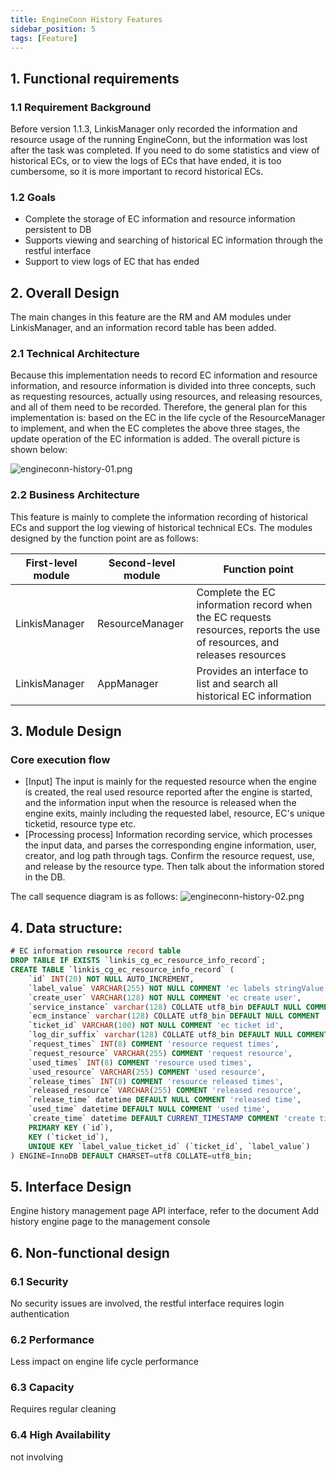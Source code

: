 ```yaml
---
title: EngineConn History Features
sidebar_position: 5
tags: [Feature]
---
```


## 1. Functional requirements
### 1.1 Requirement Background
Before version 1.1.3, LinkisManager only recorded the information and resource usage of the running EngineConn, but the information was lost after the task was completed. If you need to do some statistics and view of historical ECs, or to view the logs of ECs that have ended, it is too cumbersome, so it is more important to record historical ECs.

### 1.2 Goals
- Complete the storage of EC information and resource information persistent to DB
- Supports viewing and searching of historical EC information through the restful interface
- Support to view logs of EC that has ended

## 2. Overall Design

The main changes in this feature are the RM and AM modules under LinkisManager, and an information record table has been added.

### 2.1 Technical Architecture
Because this implementation needs to record EC information and resource information, and resource information is divided into three concepts, such as requesting resources, actually using resources, and releasing resources, and all of them need to be recorded. Therefore, the general plan for this implementation is: based on the EC in the life cycle of the ResourceManager to implement, and when the EC completes the above three stages, the update operation of the EC information is added. The overall picture is shown below:

![engineconn-history-01.png](/Images-zh/Architecture/EngineConn/engineconn-history-01.png)



### 2.2 Business Architecture

This feature is mainly to complete the information recording of historical ECs and support the log viewing of historical technical ECs. The modules designed by the function point are as follows:

| First-level module | Second-level module | Function point |
|---|---|---|
| LinkisManager | ResourceManager| Complete the EC information record when the EC requests resources, reports the use of resources, and releases resources|
| LinkisManager | AppManager| Provides an interface to list and search all historical EC information|

## 3. Module Design
### Core execution flow

- \[Input] The input is mainly for the requested resource when the engine is created, the real used resource reported after the engine is started, and the information input when the resource is released when the engine exits, mainly including the requested label, resource, EC's unique ticketid, resource type etc.
- \[Processing process] Information recording service, which processes the input data, and parses the corresponding engine information, user, creator, and log path through tags. Confirm the resource request, use, and release by the resource type. Then talk about the information stored in the DB.

The call sequence diagram is as follows:
![engineconn-history-02.png](/Images-zh/Architecture/EngineConn/engineconn-history-02.png)



## 4. Data structure:
```sql
# EC information resource record table
DROP TABLE IF EXISTS `linkis_cg_ec_resource_info_record`;
CREATE TABLE `linkis_cg_ec_resource_info_record` (
    `id` INT(20) NOT NULL AUTO_INCREMENT,
    `label_value` VARCHAR(255) NOT NULL COMMENT 'ec labels stringValue',
    `create_user` VARCHAR(128) NOT NULL COMMENT 'ec create user',
    `service_instance` varchar(128) COLLATE utf8_bin DEFAULT NULL COMMENT 'ec instance info',
    `ecm_instance` varchar(128) COLLATE utf8_bin DEFAULT NULL COMMENT 'ecm instance info ',
    `ticket_id` VARCHAR(100) NOT NULL COMMENT 'ec ticket id',
    `log_dir_suffix` varchar(128) COLLATE utf8_bin DEFAULT NULL COMMENT 'log path',
    `request_times` INT(8) COMMENT 'resource request times',
    `request_resource` VARCHAR(255) COMMENT 'request resource',
    `used_times` INT(8) COMMENT 'resource used times',
    `used_resource` VARCHAR(255) COMMENT 'used resource',
    `release_times` INT(8) COMMENT 'resource released times',
    `released_resource` VARCHAR(255) COMMENT 'released resource',
    `release_time` datetime DEFAULT NULL COMMENT 'released time',
    `used_time` datetime DEFAULT NULL COMMENT 'used time',
    `create_time` datetime DEFAULT CURRENT_TIMESTAMP COMMENT 'create time',
    PRIMARY KEY (`id`),
    KEY (`ticket_id`),
    UNIQUE KEY `label_value_ticket_id` (`ticket_id`, `label_value`)
) ENGINE=InnoDB DEFAULT CHARSET=utf8 COLLATE=utf8_bin;
````

## 5. Interface Design
Engine history management page API interface, refer to the document Add history engine page to the management console

## 6. Non-functional design

### 6.1 Security
No security issues are involved, the restful interface requires login authentication

### 6.2 Performance
Less impact on engine life cycle performance

### 6.3 Capacity
Requires regular cleaning

### 6.4 High Availability
not involving